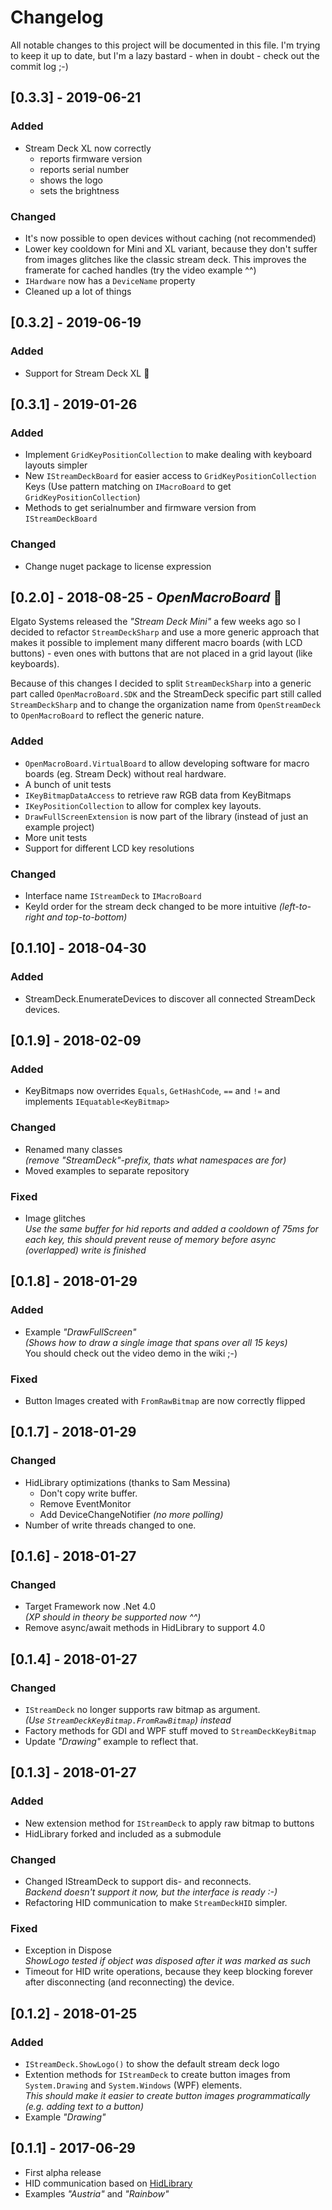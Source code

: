 # Changelog
All notable changes to this project will be documented in this file.
I'm trying to keep it up to date, but I'm a lazy bastard - when in doubt - check out the commit log ;-)

## [0.3.3] - 2019-06-21
### Added
  - Stream Deck XL now correctly
      - reports firmware version
      - reports serial number
      - shows the logo
      - sets the brightness

### Changed
  - It's now possible to open devices without caching (not recommended)
  - Lower key cooldown for Mini and XL variant, because they don't suffer
    from images glitches like the classic stream deck. This improves the
    framerate for cached handles (try the video example ^^)
  - `IHardware` now has a `DeviceName` property
  - Cleaned up a lot of things

## [0.3.2] - 2019-06-19
### Added
  - Support for Stream Deck XL :tada:

## [0.3.1] - 2019-01-26
### Added
  - Implement `GridKeyPositionCollection` to make dealing with keyboard layouts simpler
  - New `IStreamDeckBoard` for easier access to `GridKeyPositionCollection` Keys
    (Use pattern matching on `IMacroBoard` to get `GridKeyPositionCollection`)
  - Methods to get serialnumber and firmware version from `IStreamDeckBoard`

### Changed
  - Change nuget package to license expression

## [0.2.0] - 2018-08-25 - *OpenMacroBoard* :tada:
Elgato Systems released the *"Stream Deck Mini"* a few weeks ago so I decided to refactor
`StreamDeckSharp` and use a more generic approach that makes it possible to implement
many different macro boards (with LCD buttons) - even ones with buttons that are not placed in a grid layout (like keyboards).

Because of this changes I decided to split `StreamDeckSharp` into a generic part called `OpenMacroBoard.SDK`
and the StreamDeck specific part still called `StreamDeckSharp` and to change the organization name from `OpenStreamDeck` to `OpenMacroBoard` to reflect the generic nature.

### Added
  - `OpenMacroBoard.VirtualBoard` to allow developing software for macro boards (eg. Stream Deck) without real hardware.
  - A bunch of unit tests
  - `IKeyBitmapDataAccess` to retrieve raw RGB data from KeyBitmaps
  - `IKeyPositionCollection` to allow for complex key layouts.
  - `DrawFullScreenExtension` is now part of the library (instead of just an example project)
  - More unit tests
  - Support for different LCD key resolutions
### Changed
  - Interface name `IStreamDeck` to `IMacroBoard`
  - KeyId order for the stream deck changed to be more intuitive
    _(left-to-right and top-to-bottom)_

## [0.1.10] - 2018-04-30
### Added
  - StreamDeck.EnumerateDevices to discover all connected StreamDeck devices.

## [0.1.9] - 2018-02-09
### Added
  - KeyBitmaps now overrides `Equals`, `GetHashCode`, `==` and `!=` and implements `IEquatable<KeyBitmap>`
### Changed
  - Renamed many classes  
    _(remove "StreamDeck"-prefix, thats what namespaces are for)_
  - Moved examples to separate repository
### Fixed
  - Image glitches  
    _Use the same buffer for hid reports and added a cooldown of 75ms for each key,
	this should prevent reuse of memory before async (overlapped) write is finished_
	
## [0.1.8] - 2018-01-29
### Added
  - Example _"DrawFullScreen"_  
    _(Shows how to draw a single image that spans over all 15 keys)_  
    You should check out the video demo in the wiki ;-)
### Fixed
  - Button Images created with `FromRawBitmap` are now correctly flipped
  
  
## [0.1.7] - 2018-01-29
### Changed
  - HidLibrary optimizations (thanks to Sam Messina)
    - Don't copy write buffer.
    - Remove EventMonitor
    - Add DeviceChangeNotifier _(no more polling)_
  - Number of write threads changed to one.
  
## [0.1.6] - 2018-01-27
### Changed
  - Target Framework now .Net 4.0  
    _(XP should in theory be supported now ^^)_
  - Remove async/await methods in HidLibrary to support 4.0
  
## [0.1.4] - 2018-01-27
### Changed
  - `IStreamDeck` no longer supports raw bitmap as argument.  
    _(Use `StreamDeckKeyBitmap.FromRawBitmap`) instead_
  - Factory methods for GDI and WPF stuff moved to `StreamDeckKeyBitmap`
  - Update _"Drawing"_ example to reflect that.
  
## [0.1.3] - 2018-01-27
### Added
  - New extension method for `IStreamDeck` to apply raw bitmap to buttons
  - HidLibrary forked and included as a submodule
### Changed
  - Changed IStreamDeck to support dis- and reconnects.  
    _Backend doesn't support it now, but the interface is ready :-)_
  - Refactoring HID communication to make `StreamDeckHID` simpler.
### Fixed
  - Exception in Dispose  
    _ShowLogo tested if object was disposed after it was marked as such_
  - Timeout for HID write operations, because they keep blocking forever after disconnecting (and reconnecting) the device.
  
## [0.1.2] - 2018-01-25
### Added
  - `IStreamDeck.ShowLogo()` to show the default stream deck logo
  - Extention methods for `IStreamDeck` to create button images from `System.Drawing` and `System.Windows` (WPF) elements.  
    _This should make it easier to create button images programmatically (e.g. adding text to a button)_
  - Example _"Drawing"_

## [0.1.1] - 2017-06-29
  - First alpha release
  - HID communication based on [HidLibrary](https://github.com/mikeobrien/HidLibrary)
  - Examples _"Austria"_ and _"Rainbow"_
  
